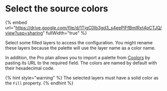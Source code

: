# Select the source colors

{% embed url="https://drive.google.com/file/d/1TigC0Ib3gd3_s4eePlFfBmIRxt4pCTJQ/view?usp=sharing" fullWidth="true" %}

Select some filled layers to access the configuration. You might rename these layers because the palette will use the layer name as a color name.

In addition, the Pro plan allows you to import a palette from [Coolors](https://coolors.co/) by pasting its URL to the required field. The colors are named by default with their hexadecimal code.

{% hint style="warning" %}
The selected layers must have a solid color as the `Fill` property.
{% endhint %}

